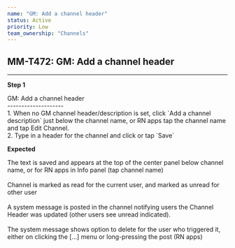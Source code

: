 ```yaml
---
name: "GM: Add a channel header"
status: Active
priority: Low
team_ownership: "Channels"
---
```


## MM-T472: GM: Add a channel header

---

**Step 1**

GM: Add a channel header\
\--------------------\
1\. When no GM channel header/description is set, click \`Add a channel description\` just below the channel name, or RN apps tap the channel name and tap Edit Channel.\
2\. Type in a header for the channel and click or tap \`Save\`

**Expected**

The text is saved and appears at the top of the center panel below channel name, or for RN apps in Info panel (tap channel name)\
\
Channel is marked as read for the current user, and marked as unread for other user\
\
A system message is posted in the channel notifying users the Channel Header was updated (other users see unread indicated).\
\
The system message shows option to delete for the user who triggered it, either on clicking the \[...] menu or long-pressing the post (RN apps)
